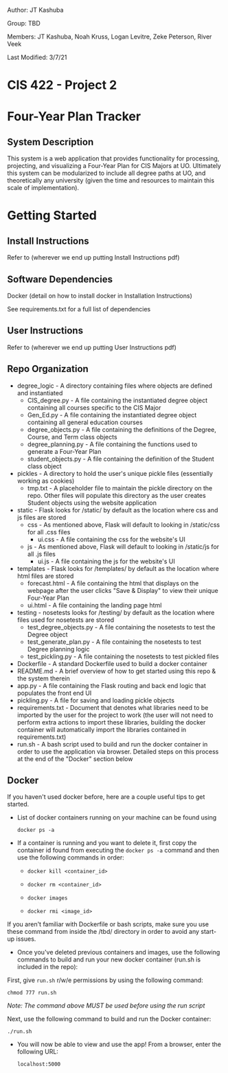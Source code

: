 Author: JT Kashuba

Group: TBD

Members: JT Kashuba, Noah Kruss, Logan Levitre, Zeke Peterson, River Veek

Last Modified: 3/7/21

# CIS 422 - Project 2
# Four-Year Plan Tracker

## System Description

This system is a web application that provides functionality for processing, projecting,
and visualizing a Four-Year Plan for CIS Majors at UO. Ultimately this system can be
modularized to include all degree paths at UO, and theoretically any university (given
the time and resources to maintain this scale of implementation).

# Getting Started


## Install Instructions
Refer to (wherever we end up putting Install Instructions pdf)


## Software Dependencies

Docker (detail on how to install docker in Installation Instructions)

See requirements.txt for a full list of dependencies


## User Instructions

Refer to (wherever we end up putting User Instructions pdf)


## Repo Organization

* degree_logic - A directory containing files where objects are defined and instantiated
    * CIS_degree.py - A file containing the instantiated degree object containing all courses specific to the CIS Major
    * Gen_Ed.py - A file containing the instantiated degree object containing all general education courses
    * degree_objects.py - A file containing the definitions of the Degree, Course, and Term class objects
    * degree_planning.py - A file containing the functions used to generate a Four-Year Plan
    * student_objects.py - A file containing the definition of the Student class object
* pickles - A directory to hold the user's unique pickle files (essentially working as cookies)
    * tmp.txt - A placeholder file to maintain the pickle directory on the repo. Other files will populate this directory as the user creates Student objects using the website application
* static - Flask looks for /static/ by default as the location where css and js files are stored
    * css - As mentioned above, Flask will default to looking in /static/css for all .css files
        * ui.css - A file containing the css for the website's UI
    * js - As mentioned above, Flask will default to looking in /static/js for all .js files
        * ui.js - A file containing the js for the website's UI
* templates - Flask looks for /templates/ by default as the location where html files are stored
    * forecast.html - A file containing the html that displays on the webpage after the user clicks "Save & Display" to view their unique Four-Year Plan
    * ui.html - A file containing the landing page html
* testing - nosetests looks for /testing/ by default as the location where files used for nosetests are stored
    * test_degree_objects.py - A file containing the nosetests to test the Degree object
    * test_generate_plan.py - A file containing the nosetests to test Degree planning logic
    * test_pickling.py - A file containing the nosetests to test pickled files
* Dockerfile - A standard Dockerfile used to build a docker container
* README.md - A brief overview of how to get started using this repo & the system therein
* app.py - A file containing the Flask routing and back end logic that populates the front end UI
* pickling.py - A file for saving and loading pickle objects
* requirements.txt - Document that denotes what libraries need to be imported by the user for the project to work (the user will not need to perform extra actions to import these libraries, building the docker container will automatically import the libraries contained in requirements.txt)
* run.sh - A bash script used to build and run the docker container in order to use the application via browser. Detailed steps on this process at the end of the "Docker" section below


## Docker

If you haven't used docker before, here are a couple useful tips to get started.

* List of docker containers running on your machine can be found using

  ```
  docker ps -a
  ```

* If a container is running and you want to delete it, first copy the container id found from executing the `docker ps -a` command and then use the following commands in order:


    * `docker kill <container_id>`

    * `docker rm <container_id>`

    * `docker images`

    * `docker rmi <image_id>`


If you aren't familiar with Dockerfile or bash scripts, make sure you use these command from inside the /tbd/ directory in order to avoid any start-up issues.

* Once you've deleted previous containers and images, use the following commands to build and run your new docker container (run.sh is included in the repo):

First, give `run.sh` r/w/e permissions by using the following command:

  ```
  chmod 777 run.sh
  ```

*Note: The command above MUST be used before using the run script*

Next, use the following command to build and run the Docker container:

  ```
  ./run.sh
  ```

* You will now be able to view and use the app! From a browser, enter the following URL:

  ```
  localhost:5000
  ```
